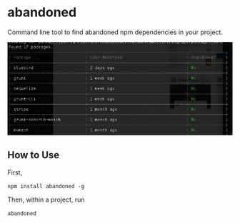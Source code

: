 # abandoned

Command line tool to find abandoned npm dependencies in your project.

![abandoned usage](screenshot.png)

## How to Use

First,

    npm install abandoned -g

Then, within a project, run

    abandoned
